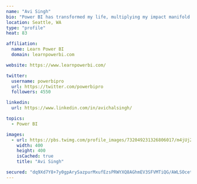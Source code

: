 ```yaml
---
name: "Avi Singh"
bio: "Power BI has transformed my life, multiplying my impact manifold. Now I am on a mission to spread the word and share the knowledge"
location: Seattle, WA
type: "profile"
heat: 83

affiliation:
  name: Learn Power BI
  domain: learnpowerbi.com

website: https://www.learnpowerbi.com/

twitter:
  username: powerbipro
  url: https://twitter.com/powerbipro
  followers: 4550

linkedin:
  url: https://www.linkedin.com/in/avichalsingh/

topics:
  - Power BI

images:
  - url: https://pbs.twimg.com/profile_images/732049231326806017/m4jUj2Lu_400x400.jpg
    width: 400
    height: 400
    isCached: true
    title: "Avi Singh"

secured: "dq9Xd7Y8+7y0gpArySazpurMxufEzsPRWYXQ8AGhmEV3SFVMTiQG/AWLSOcetgK+DJt9BCeYn0jgY3c9SiD7U6e1B6TUCv+tZ9gjf3E+XA4QaBK10TDylLHcCE/pBWYT8FSwVcSZUo+dBBY84VsxkX7SID6Y6YHk/WQ0pRYLXJ8jDAIQ109pAycNlTJJcAIkWXn65IF5fYUKG112oFoDEzRwo/rXgFKQ7kWTsQuVj2X67UQO8jVT6nZzR9V606gehSRn4n7uAAwMvJtoBS+0UY5f060eFJM9cnSgUzdcYQ/g4lEHBCQflS5rHwL42EZ8rUSt4yZ74JysDyBRyMysd33IArRm1wGEkkUiiVwd3ZL3Ea7j5twzOd86C44XrjnRPByWVdKTDyVlc4ejz4Yj+h8C+J9Z1+0fcVMqIVtFyvM=;BNbiyO1iIj23eyLvuUtbtw=="
---
```


